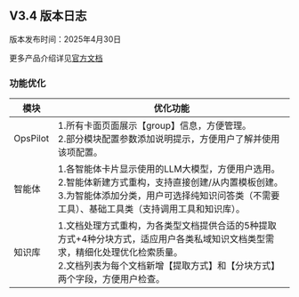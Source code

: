 ## **V3.4 版本日志**

版本发布时间：2025年4月30日

更多产品介绍详见<a href="https://wd.canway.net/?cat=27" target="_blank">官方文档</a>

### **功能优化**
|模块|优化功能|
|--|--|
|OpsPilot|1.所有卡面页面展示【group】信息，方便管理。<br />2.部分模块配置参数添加说明提示，方便用户了解并使用该项配置。|
|智能体|1.各智能体卡片显示使用的LLM大模型，方便用户选用。<br />2.智能体新建方式重构，支持直接创建/从内置模板创建。<br />3.为智能体添加分类，用户可选择纯知识问答类（不需要工具）、基础工具类（支持调用工具和知识库）。|
|知识库|1.文档处理方式重构，为各类型文档提供合适的5种提取方式+4种分块方式，适应用户各类私域知识文档类型需求，精细化处理优化检索质量。<br />2.文档列表为每个文档新增【提取方式】和【分块方式】两个字段，方便用户检查。| 